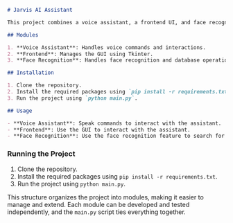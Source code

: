 ```markdown
# Jarvis AI Assistant

This project combines a voice assistant, a frontend UI, and face recognition capabilities.

## Modules

1. **Voice Assistant**: Handles voice commands and interactions.
2. **Frontend**: Manages the GUI using Tkinter.
3. **Face Recognition**: Handles face recognition and database operations.

## Installation

1. Clone the repository.
2. Install the required packages using `pip install -r requirements.txt`.
3. Run the project using `python main.py`.

## Usage

- **Voice Assistant**: Speak commands to interact with the assistant.
- **Frontend**: Use the GUI to interact with the assistant.
- **Face Recognition**: Use the face recognition feature to search for persons in the database.
```

### Running the Project

1. Clone the repository.
2. Install the required packages using `pip install -r requirements.txt`.
3. Run the project using `python main.py`.

This structure organizes the project into modules, making it easier to manage and extend. Each module can be developed and tested independently, and the `main.py` script ties everything together.
